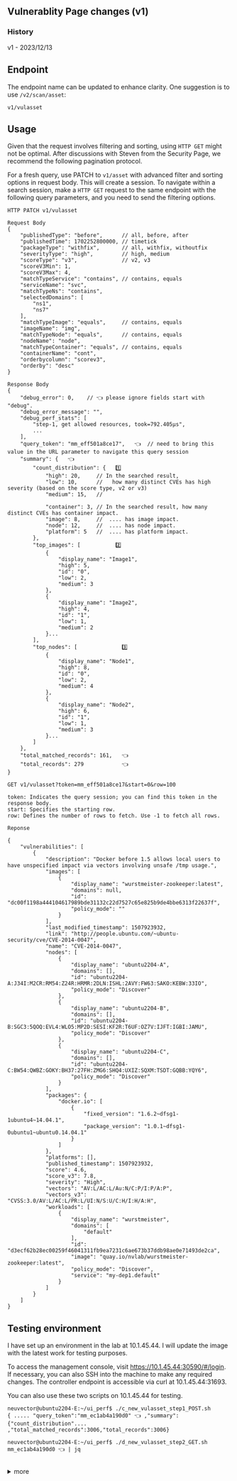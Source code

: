 ## Vulnerablity Page changes (v1)

### History
v1 - 2023/12/13 

## Endpoint
The endpoint name can be updated to enhance clarity. One suggestion is to use `/v2/scan/asset`:

```
v1/vulasset
```

## Usage
Given that the request involves filtering and sorting, using `HTTP GET` might not be optimal. After discussions with Steven from the Security Page, we recommend the following pagination protocol.

For a fresh query, use PATCH to `v1/asset` with advanced filter and sorting options in request body. This will create a session.
To navigate within a search session, make a `HTTP GET` request to the same endpoint with the following query parameters, and you need to send the filtering options.

```
HTTP PATCH v1/vulasset

Request Body
{
    "publishedType": "before",      // all, before, after
    "publishedTime": 1702252800000, // timetick
    "packageType": "withfix",       // all, withfix, withoutfix
    "severityType": "high",         // high, medium
    "scoreType": "v3",              // v2, v3
    "scoreV3Min": 1,
    "scoreV3Max": 4,
    "matchTypeService": "contains", // contains, equals
    "serviceName": "svc",           
    "matchTypeNs": "contains",
    "selectedDomains": [
        "ns1",
        "ns7"
    ],
    "matchTypeImage": "equals",     // contains, equals
    "imageName": "img",            
    "matchTypeNode": "equals",      // contains, equals
    "nodeName": "node",
    "matchTypeContainer": "equals", // contains, equals
    "containerName": "cont",
    "orderbycolumn": "scorev3",
    "orderby": "desc"
}

Response Body
{
    "debug_error": 0,    // 👈 please ignore fields start with "debug".
    "debug_error_message": "",
    "debug_perf_stats": [
        "step-1, get allowed resources, took=792.405µs",
        ...
    ],
    "query_token": "mm_eff501a8ce17",   👈  // need to bring this value in the URL parameter to navigate this query session
    "summary": {   👈   
        "count_distribution": {   1️⃣
            "high": 20,     // In the searched result, 
            "low": 10,      //   how many distinct CVEs has high severity (based on the score type, v2 or v3)
            "medium": 15,   // 

            "container": 3, // In the searched result, how many distinct CVEs has container impact.
            "image": 8,     //  .... has image impact.
            "node": 12,     //  .... has node impact.
            "platform": 5   //  .... has platform impact.
        },
        "top_images": [           2️⃣
            {
                "display_name": "Image1",
                "high": 5,
                "id": "0",
                "low": 2,
                "medium": 3
            },
            {
                "display_name": "Image2",
                "high": 4,
                "id": "1",
                "low": 1,
                "medium": 2
            }...
        ],
        "top_nodes": [              3️⃣
            {
                "display_name": "Node1",
                "high": 8,
                "id": "0",
                "low": 2,
                "medium": 4
            },
            {
                "display_name": "Node2",
                "high": 6,
                "id": "1",
                "low": 1,
                "medium": 3
            }...
        ]
    },
    "total_matched_records": 161,   👈
    "total_records": 279            👈
}
```


```
GET v1/vulasset?token=mm_eff501a8ce17&start=0&row=100

token: Indicates the query session; you can find this token in the response body.
start: Specifies the starting row.
row: Defines the number of rows to fetch. Use -1 to fetch all rows.

Reponse

{
    "vulnerabilities": [
        {
            "description": "Docker before 1.5 allows local users to have unspecified impact via vectors involving unsafe /tmp usage.",
            "images": [
                {
                    "display_name": "wurstmeister-zookeeper:latest",
                    "domains": null,
                    "id": "dc00f1198a444104617989bde31132c22d7527c65e825b9de4bbe6313f22637f",
                    "policy_mode": ""
                }
            ],
            "last_modified_timestamp": 1507923932,
            "link": "http://people.ubuntu.com/~ubuntu-security/cve/CVE-2014-0047",
            "name": "CVE-2014-0047",
            "nodes": [
                {
                    "display_name": "ubuntu2204-A",
                    "domains": [],
                    "id": "ubuntu2204-A:J34I:M2CR:RM54:Z24R:HRMR:2DLN:ISHL:2AVY:FW63:SAKO:KEBW:33IO",
                    "policy_mode": "Discover"
                },
                {
                    "display_name": "ubuntu2204-B",
                    "domains": [],
                    "id": "ubuntu2204-B:SGC3:5QOQ:EVL4:WLO5:MP2D:SESI:KF2R:T6UF:OZ7V:IJFT:IGBI:JAMU",
                    "policy_mode": "Discover"
                },
                {
                    "display_name": "ubuntu2204-C",
                    "domains": [],
                    "id": "ubuntu2204-C:BW54:QWBZ:GOKY:BH37:27FH:ZMG6:SHQ4:UXIZ:SQXM:TSDT:GQBB:YQY6",
                    "policy_mode": "Discover"
                }
            ],
            "packages": {
                "docker.io": [
                    {
                        "fixed_version": "1.6.2~dfsg1-1ubuntu4~14.04.1",
                        "package_version": "1.0.1~dfsg1-0ubuntu1~ubuntu0.14.04.1"
                    }
                ]
            },
            "platforms": [],
            "published_timestamp": 1507923932,
            "score": 4.6,
            "score_v3": 7.8,
            "severity": "High",
            "vectors": "AV:L/AC:L/Au:N/C:P/I:P/A:P",
            "vectors_v3": "CVSS:3.0/AV:L/AC:L/PR:L/UI:N/S:U/C:H/I:H/A:H",
            "workloads": [
                {
                    "display_name": "wurstmeister",
                    "domains": [
                        "default"
                    ],
                    "id": "d3ecf62b28ec00259f46041311fb9ea7231c6ae673b37ddb98ae0e71493de2ca",
                    "image": "quay.io/nvlab/wurstmeister-zookeeper:latest",
                    "policy_mode": "Discover",
                    "service": "my-dep1.default"
                }
            ]
        }
    ]
}
```

## Testing environment
I have set up an environment in the lab at 10.1.45.44. I will update the image with the latest work for testing purposes.


To access the management console, visit https://10.1.45.44:30590/#/login.
If necessary, you can also SSH into the machine to make any required changes.
The controller endpoint is accessible via curl at 10.1.45.44:31693.

You can also use these two scripts on 10.1.45.44 for testing.

```
neuvector@ubuntu2204-E:~/ui_perf$ ./c_new_vulasset_step1_POST.sh
{ ..... "query_token":"mm_ec1ab4a190d0" 👈 ,"summary":{"count_distribution".... ,"total_matched_records":3006,"total_records":3006}

neuvector@ubuntu2204-E:~/ui_perf$ ./d_new_vulasset_step2_GET.sh mm_ec1ab4a190d0 👈 | jq
```

##
<details><summary>more</summary>
To access the management console, visit https://10.1.45.44:30590/#/login.
If necessary, you can also SSH into the machine to make any required changes.
The controller endpoint is accessible via curl at 10.1.45.44:31693.

You can also use these two scripts on 10.1.45.44 for testing.

</details>